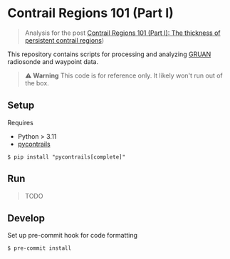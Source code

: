 # Contrail Regions 101 (Part I)

> Analysis for the post [Contrail Regions 101 (Part I): The thickness of persistent contrail regions](https://notebook.contrails.org/contrail-regions-101-part-i/))

This repository contains scripts for processing and analyzing [GRUAN](https://www.gruan.org/) radiosonde and waypoint data.

> **⚠️ Warning**
> This code is for reference only. It likely won't run out of the box.

## Setup

Requires

- Python > 3.11
- [pycontrails](https://py.contrails.org)

```
$ pip install "pycontrails[complete]"
```

## Run

> TODO

## Develop

Set up pre-commit hook for code formatting

```
$ pre-commit install
```
